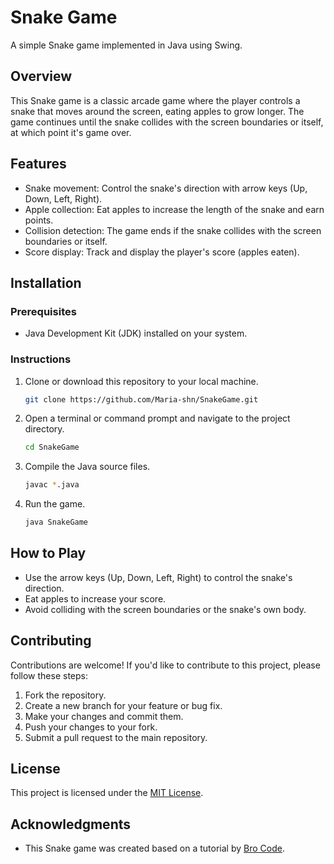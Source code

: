 # Snake Game

A simple Snake game implemented in Java using Swing.

## Overview

This Snake game is a classic arcade game where the player controls a snake that moves around the screen, eating apples to grow longer. The game continues until the snake collides with the screen boundaries or itself, at which point it's game over.

## Features

- Snake movement: Control the snake's direction with arrow keys (Up, Down, Left, Right).
- Apple collection: Eat apples to increase the length of the snake and earn points.
- Collision detection: The game ends if the snake collides with the screen boundaries or itself.
- Score display: Track and display the player's score (apples eaten).

## Installation

### Prerequisites

- Java Development Kit (JDK) installed on your system.

### Instructions

1. Clone or download this repository to your local machine.

   ```bash
   git clone https://github.com/Maria-shn/SnakeGame.git
   ```

2. Open a terminal or command prompt and navigate to the project directory.

   ```bash
   cd SnakeGame
   ```

3. Compile the Java source files.

   ```bash
   javac *.java
   ```

4. Run the game.

   ```bash
   java SnakeGame
   ```

## How to Play

- Use the arrow keys (Up, Down, Left, Right) to control the snake's direction.
- Eat apples to increase your score.
- Avoid colliding with the screen boundaries or the snake's own body.

## Contributing

Contributions are welcome! If you'd like to contribute to this project, please follow these steps:

1. Fork the repository.
2. Create a new branch for your feature or bug fix.
3. Make your changes and commit them.
4. Push your changes to your fork.
5. Submit a pull request to the main repository.

## License

This project is licensed under the [MIT License](LICENSE).

## Acknowledgments

- This Snake game was created based on a tutorial by [Bro Code]([[https://www.tutorialspoint.com/java_dip/index.htm](https://www.youtube.com/watch?v=bI6e6qjJ8JQ)https://www.youtube.com/watch?v=bI6e6qjJ8JQ](https://www.youtube.com/watch?v=bI6e6qjJ8JQ)https://www.youtube.com/watch?v=bI6e6qjJ8JQ).
